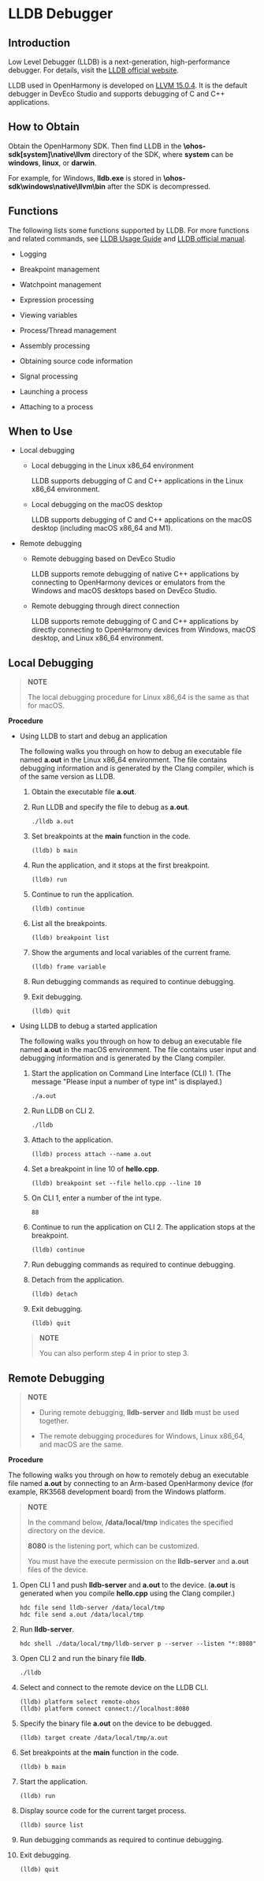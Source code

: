 # LLDB Debugger


## Introduction

Low Level Debugger (LLDB) is a next-generation, high-performance debugger. For details, visit the [LLDB official website](https://lldb.llvm.org/).

LLDB used in OpenHarmony is developed on [LLVM 15.0.4](https://github.com/llvm/llvm-project/releases/tag/llvmorg-15.0.4). It is the default debugger in DevEco Studio and supports debugging of C and C++ applications.


## How to Obtain

Obtain the OpenHarmony SDK. Then find LLDB in the **\ohos-sdk\[system]\native\llvm** directory of the SDK, where **system** can be **windows**, **linux**, or **darwin**.

For example, for Windows, **lldb.exe** is stored in **\ohos-sdk\windows\native\llvm\bin** after the SDK is decompressed.


## Functions

The following lists some functions supported by LLDB. For more functions and related commands, see [LLDB Usage Guide](https://gitee.com/openharmony/third_party_llvm-project/blob/master/lldb/README.md) and [LLDB official manual](https://lldb.llvm.org).

- Logging

- Breakpoint management

- Watchpoint management

- Expression processing

- Viewing variables

- Process/Thread management

- Assembly processing

- Obtaining source code information

- Signal processing

- Launching a process

- Attaching to a process


## When to Use

- Local debugging
  - Local debugging in the Linux x86_64 environment

     LLDB supports debugging of C and C++ applications in the Linux x86_64 environment.
  - Local debugging on the macOS desktop

     LLDB supports debugging of C and C++ applications on the macOS desktop (including macOS x86_64 and M1).

- Remote debugging
  - Remote debugging based on DevEco Studio

     LLDB supports remote debugging of native C++ applications by connecting to OpenHarmony devices or emulators from the Windows and macOS desktops based on DevEco Studio.
  - Remote debugging through direct connection

     LLDB supports remote debugging of C and C++ applications by directly connecting to OpenHarmony devices from Windows, macOS desktop, and Linux x86_64 environment.


## Local Debugging

> **NOTE**
>
> The local debugging procedure for Linux x86_64 is the same as that for macOS.

**Procedure**

- Using LLDB to start and debug an application

  The following walks you through on how to debug an executable file named **a.out** in the Linux x86_64 environment. The file contains debugging information and is generated by the Clang compiler, which is of the same version as LLDB.

  1. Obtain the executable file **a.out**.
  2. Run LLDB and specify the file to debug as **a.out**.

      ```lldb
      ./lldb a.out
      ```
  3. Set breakpoints at the **main** function in the code.

      ```lldb
      (lldb) b main
      ```
  4. Run the application, and it stops at the first breakpoint.

      ```lldb
      (lldb) run
      ```
  5. Continue to run the application.

      ```lldb
      (lldb) continue
      ```
  6. List all the breakpoints.

      ```lldb
      (lldb) breakpoint list
      ```
  7. Show the arguments and local variables of the current frame.

      ```lldb
      (lldb) frame variable
      ```
  8. Run debugging commands as required to continue debugging.
  9. Exit debugging.

      ```lldb
      (lldb) quit
      ```

- Using LLDB to debug a started application

  The following walks you through on how to debug an executable file named **a.out** in the macOS environment. The file contains user input and debugging information and is generated by the Clang compiler. 

  1. Start the application on Command Line Interface (CLI) 1. (The message "Please input a number of type int" is displayed.)

      ```shell
      ./a.out
      ```
  2. Run LLDB on CLI 2.

      ```shell
      ./lldb
      ```
  3. Attach to the application.

      ```lldb
      (lldb) process attach --name a.out
      ```
  4. Set a breakpoint in line 10 of **hello.cpp**.

      ```lldb
      (lldb) breakpoint set --file hello.cpp --line 10
      ```
  5. On CLI 1, enter a number of the int type.

      ```shell
      88
      ```
  6. Continue to run the application on CLI 2. The application stops at the breakpoint.

      ```lldb
      (lldb) continue
      ```
  7. Run debugging commands as required to continue debugging.
  8. Detach from the application.

      ```lldb
      (lldb) detach
      ```
  9. Exit debugging.

      ```lldb
      (lldb) quit
      ```

  > **NOTE**
  >
  > You can also perform step 4 in prior to step 3.


## Remote Debugging

> **NOTE**
> - During remote debugging, **lldb-server** and **lldb** must be used together.
> 
> - The remote debugging procedures for Windows, Linux x86_64, and macOS are the same.

**Procedure**

The following walks you through on how to remotely debug an executable file named **a.out** by connecting to an Arm-based OpenHarmony device (for example, RK3568 development board) from the Windows platform.

> **NOTE**
>
> In the command below, **/data/local/tmp** indicates the specified directory on the device.
>
> **8080** is the listening port, which can be customized.
>
> You must have the execute permission on the **lldb-server** and **a.out** files of the device.

1. Open CLI 1 and push **lldb-server** and **a.out** to the device. (**a.out** is generated when you compile **hello.cpp** using the Clang compiler.)

   ```shell
   hdc file send lldb-server /data/local/tmp
   hdc file send a.out /data/local/tmp
   ```

2. Run **lldb-server**.

   ```shell
   hdc shell ./data/local/tmp/lldb-server p --server --listen "*:8080"
   ```

3. Open CLI 2 and run the binary file **lldb**.

   ```shell
   ./lldb
   ```

4. Select and connect to the remote device on the LLDB CLI.

   ```lldb
   (lldb) platform select remote-ohos
   (lldb) platform connect connect://localhost:8080 
   ```

5. Specify the binary file **a.out** on the device to be debugged.

   ```lldb
   (lldb) target create /data/local/tmp/a.out
   ```

6. Set breakpoints at the **main** function in the code.

   ```lldb
   (lldb) b main
   ```

7. Start the application.

   ```lldb
   (lldb) run
   ```

8. Display source code for the current target process.

   ```lldb
   (lldb) source list
   ```

9. Run debugging commands as required to continue debugging.

10. Exit debugging.

    ```lldb
    (lldb) quit
    ```
